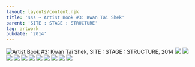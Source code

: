 ```yaml
---
layout: layouts/content.njk
title: 'sss ~ Artist Book #3: Kwan Tai Shek'
parent: 'SITE : STAGE : STRUCTURE'
tag: artwork
pubdate: '2014'
---
```

![Artist Book #3: Kwan Tai Shek, SITE : STAGE : STRUCTURE, 2014](/static/img/temple.jpg)
![](/static/img/temple-01.jpg)
![](/static/img/temple-02.jpg)
![](/static/img/temple-03.jpg)
![](/static/img/temple-04.jpg)
![](/static/img/temple-05.jpg)
![](/static/img/temple-06.jpg)
![](/static/img/temple-07.jpg)
![](/static/img/temple-08.jpg)
![](/static/img/temple-09.jpg)
![](/static/img/temple-10.jpg)
![](/static/img/temple-11.jpg)
